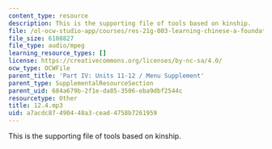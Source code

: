 ```yaml
---
content_type: resource
description: This is the supporting file of tools based on kinship.
file: /ol-ocw-studio-app/courses/res-21g-003-learning-chinese-a-foundation-course-in-mandarin-spring-2011/a7acdc87490448a3cead4758b7261959_12.4.mp3
file_size: 6108827
file_type: audio/mpeg
learning_resource_types: []
license: https://creativecommons.org/licenses/by-nc-sa/4.0/
ocw_type: OCWFile
parent_title: 'Part IV: Units 11-12 / Menu Supplement'
parent_type: SupplementalResourceSection
parent_uid: 684a679b-2f1e-da85-3506-eba9dbf2544c
resourcetype: Other
title: 12.4.mp3
uid: a7acdc87-4904-48a3-cead-4758b7261959
---
```

This is the supporting file of tools based on kinship.